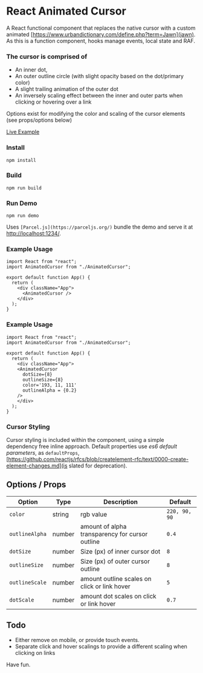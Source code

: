 # React Animated Cursor

A React functional component that replaces the native cursor with a custom animated [https://www.urbandictionary.com/define.php?term=Jawn](jawn). As this is a function component, hooks manage events, local state and RAF.

### The cursor is comprised of
- An inner dot,
- An outer outline circle (with slight opacity based on the dot/primary color)
- A slight trailing animation of the outer dot
- An inversely scaling effect between the inner and outer parts when clicking or hovering over a link

Options exist for modifying the color and scaling of the cursor elements (see props/options below)

[Live Example](https://0vvpf.csb.app/)


### Install
`npm install`

### Build

`npm run build`


### Run Demo

`npm run demo`

Uses `[Parcel.js](https://parceljs.org/)` bundle the demo and serve it at [http://localhost:1234/](http://localhost:1234/).



### Example Usage
```
import React from "react";
import AnimatedCursor from "./AnimatedCursor";

export default function App() {
  return (
    <div className="App">
      <AnimatedCursor />
    </div>
  );
}
```


### Example Usage
```
import React from "react";
import AnimatedCursor from "./AnimatedCursor";

export default function App() {
  return (
    <div className="App">
    <AnimatedCursor
      dotSize={8}
      outlineSize={8}
      color='193, 11, 111'
      outlineAlpha = {0.2}
    />
    </div>
  );
}
```


### Cursor Styling

Cursor styling is included within the component, using a simple dependency free inline approach. Default properties use *es6 default parameters*, as `defaultProps`, [https://github.com/reactjs/rfcs/blob/createlement-rfc/text/0000-create-element-changes.md](is slated for deprecation).

## Options / Props

| Option | Type | Description | Default |
| --- | --- | --- | --- |
| `color` | string | rgb value |  `220, 90, 90` |
| `outlineAlpha` | number | amount of alpha transparency for cursor outline | `0.4` |
| `dotSize` | number | Size (px) of inner cursor dot | `8` |
| `outlineSize` | number | Size (px) of outer cursor outline | `8` |
| `outlineScale` | number | amount outline scales on click or link hover | `5` |
| `dotScale` | number | amount dot scales on click or link hover | `0.7` |

## Todo
- Either remove on mobile, or provide touch events.
- Separate click and hover scalings to provide a different scaling when clicking on links


Have fun.
